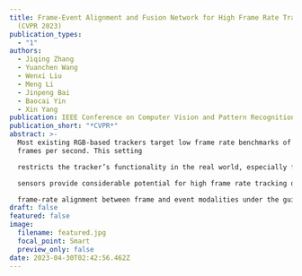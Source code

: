 ```yaml
---
title: Frame-Event Alignment and Fusion Network for High Frame Rate Tracking
  (CVPR 2023)
publication_types:
  - "1"
authors:
  - Jiqing Zhang
  - Yuanchen Wang
  - Wenxi Liu
  - Meng Li
  - Jinpeng Bai
  - Baocai Yin
  - Xin Yang
publication: IEEE Conference on Computer Vision and Pattern Recognition
publication_short: "*CVPR*"
abstract: >-
  Most existing RGB-based trackers target low frame rate benchmarks of around 30
  frames per second. This setting

  restricts the tracker’s functionality in the real world, especially for fast motion. Event-based cameras as bioinspired

  sensors provide considerable potential for high frame rate tracking due to their high temporal resolution. However, event-based cameras cannot offer fine-grained texture information like conventional cameras. This unique complementarity motivates us to combine conventional frames and events for high frame rate object tracking under various challenging conditions. In this paper, we propose an end-to-end network consisting of multi-modality alignment and fusion modules to effectively combine meaningful information from both modalities at different measurement rates. The alignment module is responsible for cross-style and cross-

  frame-rate alignment between frame and event modalities under the guidance of the moving cues furnished by events. While the fusion module is accountable for emphasizing valuable features and suppressing noise information by the mutual complement between the two modalities. Extensive experiments show that the proposed approach outperforms state-of-the-art trackers by a significant margin in high frame rate tracking. With the FE240hz dataset, our approach achieves high frame rate tracking up to 240Hz.
draft: false
featured: false
image:
  filename: featured.jpg
  focal_point: Smart
  preview_only: false
date: 2023-04-30T02:42:56.462Z
---
```

